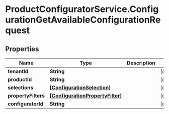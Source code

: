 # ProductConfiguratorService.ConfigurationGetAvailableConfigurationRequest

## Properties

Name | Type | Description | Notes
------------ | ------------- | ------------- | -------------
**tenantId** | **String** |  | [optional] 
**productId** | **String** |  | [optional] 
**selections** | [**[ConfigurationSelection]**](ConfigurationSelection.md) |  | [optional] 
**propertyFilters** | [**[ConfigurationPropertyFilter]**](ConfigurationPropertyFilter.md) |  | [optional] 
**configuratorId** | **String** |  | [optional] 


